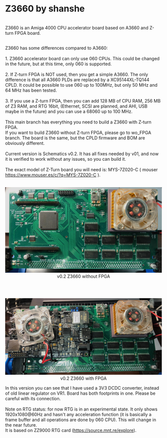 # Z3660 by shanshe

<br>Z3660 is an Amiga 4000 CPU accelerator board based on A3660 and Z-turn FPGA board.

<br>Z3660 has some differences compared to A3660:
<br>
<br>1. Z3660 accelerator board can only use 060 CPUs. This could be changed in the future, but at this time, only 060 is supported.
<br>
<br>2. If Z-turn FPGA is NOT used, then you get a simple A3660. The only difference is that all A3660 PLDs are replaced by a XC95144XL-TQ144 CPLD. It could be possible to use 060 up to 100MHz, but only 50 MHz and 64 MHz has been tested.
<br>
<br>3. If you use a Z-turn FPGA, then you can add 128 MB of CPU RAM, 256 MB of Z3 RAM, and RTG 16bit, (Ethernet, SCSI are planned, and AHI, USB maybe in the future) and you can use a 68060 up to 100 MHz.
<br>
<br>This main branch has everything you need to build a Z3660 with Z-turn FPGA.
<br>If you want to build Z3660 without Z-turn FPGA, please go to wo_FPGA branch. The board is the same, but the CPLD firmware and BOM are obviously different.
<br>
<br>Current version is Schematics v0.2. It has all fixes needed by v01, and now it is verified to work without any issues, so you can build it.
<br>
<br>The exact model of Z-Turn board you will need is: MYS-7Z020-C ( mouser https://www.mouser.es/c/?q=MYS-7Z020-C ).
<br>
<br><p style="text-align:center;"><img src="./Images/Z3660_top_v02.jpg" alt="Z3660_top_v02.jpg" style="width:800px;"><br>v0.2 Z3660 without FPGA</br></p>
<br>
<br><p style="text-align:center;"><img src="./Images/Z3660_ZTURN_top_v02.jpg" alt="Z3660_ZTURN_top_v02.jpg" style="width:800px;"><br>v0.2 Z3660 with FPGA</br></p>
In this version you can see that I have used a 3V3 DCDC converter, instead of old linear regulator on VR1. Board has both footprints in one. Please be careful with its connection.
<br>
<br>Note on RTG status: for now RTG is in an experimental state. It only shows 1920x1080@60Hz and hasn't any acceleration function (it is basically a frame buffer and all operations are done by 060 CPU). This will change in the near future.
<br>It is based on ZZ9000 RTG card (https://source.mnt.re/explore).
